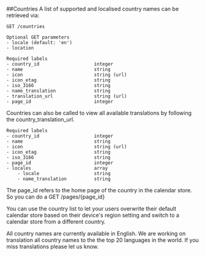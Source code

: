 ##Countries
A list of supported and localised country names can be retrieved via:
```
GET /countries

Optional GET parameters
- locale (default: 'en')
- location

Required labels
- country_id					integer
- name							string
- icon							string (url)
- icon_etag						string
- iso_3166						string
- name_translation				string
- translation_url				string (url)
- page_id						integer
```

Countries can also be called to view all available translations by following the country_translation_url.
```
Required labels
- country_id					integer
- name							string
- icon							string (url)
- icon_etag						string
- iso_3166						string
- page_id						integer
- locales						array
	- locale					string
	- name_translation			string
```

The page\_id refers to the home page of the country in the calendar store. So you can do a GET /pages/{page_id}

You can use the country list to let your users overwrite their default calendar store based on their device's region setting and switch to a calendar store from a different country.

All country names are currently available in English. We are working on translation all country names to the the top 20 languages in the world. If you miss translations please let us know.